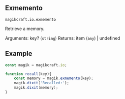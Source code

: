 ## Exmemento

`magikcraft.io.exmemento`

Retrieve a memory.

Arguments: key? (`string`)
Returns: item (`any`) | undefined

## Example

```javascript
const magik = magikcraft.io;

function recall(key){
    const memory = magik.exmemento(key);
    magik.dixit('Recalled:');
    magik.dixit(memory);
}
```